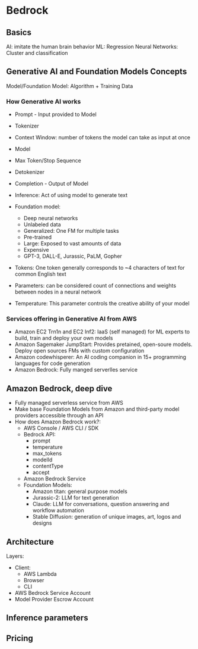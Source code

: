 # Bedrock

## Basics

AI: imitate the human brain behavior
ML: Regression
Neural Networks: Cluster and classification

## Generative AI and Foundation Models Concepts

Model/Foundation Model: Algorithm + Training Data

### How Generative AI works

* Prompt - Input provided to Model
* Tokenizer
* Context Window: number of tokens the model can take as input at once
* Model 
* Max Token/Stop Sequence
* Detokenizer
* Completion - Output of Model
* Inference: Act of using model to generate text
* Foundation model: 
    * Deep neural networks
    * Unlabeled data
    * Generalized: One FM for multiple tasks
    * Pre-trained
    * Large: Exposed to vast amounts of data
    * Expensive
    * GPT-3, DALL-E, Jurassic, PaLM, Gopher

* Tokens: One token generally corresponds to ~4 characters of text for common English text
* Parameters: can be considered count of connections and weights between nodes in a neural network
* Temperature: This parameter controls the creative ability of your model

### Services offering in Generative AI from AWS

* Amazon EC2 Trn1n and EC2 Inf2: IaaS (self managed) for ML experts to build, train and deploy your own models
* Amazon Sagemaker JumpStart: Provides pretained, open-soure models. Deploy open sources FMs with custom configuration
* Amazon codewhisperer: An AI coding companion in 15+ programming languages for code generation
* Amazon Bedrock: Fully manged serverlles service 

## Amazon Bedrock, deep dive

* Fully managed serverless service from AWS
* Make base Foundation Models from Amazon and third-party model providers accessible through an API
* How does Amazon Bedrock work?:
    * AWS Console / AWS CLI / SDK
    * Bedrock API:
        * prompt
        * temperature
        * max_tokens
        * modelId
        * contentType
        * accept
    * Amazon Bedrock Service
    * Foundation Models:
        * Amazon titan: general purpose models
        * Jurassic-2: LLM for text generation
        * Claude: LLM for conversations, question answering and workflow automation
        * Stable Diffusion: generation of unique images, art, logos and designs

## Architecture

Layers:
* Client:
    * AWS Lambda
    * Browser
    * CLI
* AWS Bedrock Service Account
* Model Provider Escrow Account

## Inference parameters

## Pricing